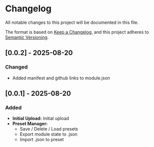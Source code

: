 # Changelog

All notable changes to this project will be documented in this file.

The format is based on [Keep a Changelog](https://keepachangelog.com/en/1.1.0/),
and this project adheres to [Semantic Versioning](https://semver.org/spec/v2.0.0.html).

## [0.0.2] - 2025-08-20
### Changed
- Added manifest and github links to module.json

## [0.0.1] - 2025-08-20
### Added
- **Initial Upload:** Initial upload
- **Preset Manager:**
  - Save / Delete / Load presets
  - Export module state to .json
  - Import .json to preset